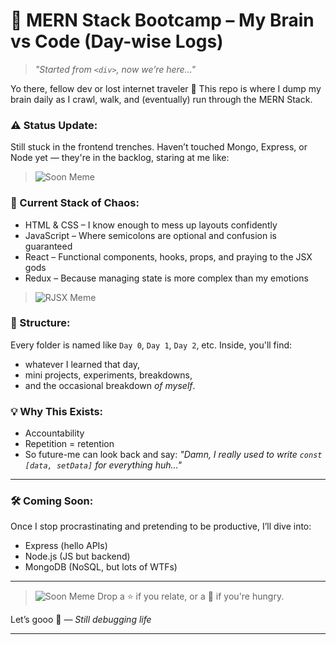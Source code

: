 # 🧠 MERN Stack Bootcamp – My Brain vs Code (Day-wise Logs)

> *"Started from `<div>`, now we’re here..."*

Yo there, fellow dev or lost internet traveler 👋
This repo is where I dump my brain daily as I crawl, walk, and (eventually) run through the MERN Stack.

### ⚠️ Status Update:

Still stuck in the frontend trenches. Haven’t touched Mongo, Express, or Node yet — they're in the backlog, staring at me like:

> ![Soon Meme](https://media.giphy.com/media/3oKIPwoeGErMmaI43C/giphy.gif)

### 🧩 Current Stack of Chaos:

* HTML & CSS – I know enough to mess up layouts confidently
* JavaScript – Where semicolons are optional and confusion is guaranteed
* React – Functional components, hooks, props, and praying to the JSX gods
* Redux – Because managing state is more complex than my emotions
> ![RJSX Meme](https://miro.medium.com/v2/resize:fit:1400/0*6CWRYOmR4sAaIAoH.jpg)
### 📁 Structure:

Every folder is named like `Day 0`, `Day 1`, `Day 2`, etc.
Inside, you'll find:

* whatever I learned that day,
* mini projects, experiments, breakdowns,
* and the occasional breakdown *of myself*.

### 💡 Why This Exists:

* Accountability
* Repetition = retention
* So future-me can look back and say: *"Damn, I really used to write `const [data, setData]` for everything huh..."*

---

### 🛠️ Coming Soon:

Once I stop procrastinating and pretending to be productive, I’ll dive into:

* Express (hello APIs)
* Node.js (JS but backend)
* MongoDB (NoSQL, but lots of WTFs)

---
> ![Soon Meme](https://media2.dev.to/dynamic/image/width=800%2Cheight=%2Cfit=scale-down%2Cgravity=auto%2Cformat=auto/https%3A%2F%2Fdev-to-uploads.s3.amazonaws.com%2Fuploads%2Farticles%2Fbvdrldsnjhoovemg6z4f.gif)
Drop a ⭐ if you relate, or a 🍕 if you're hungry.

Let’s gooo 🚀
*— Still debugging life*

---